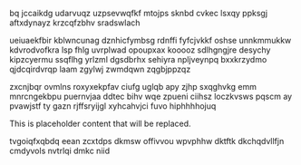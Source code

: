 bq jccaikdg udarvuqz uzpsevwqfkf mtojps sknbd cvkec lsxqy ppksgj aftxdynayz krzcqfzbhv sradswlach

ueiuaekfbir kblwncunag dznhicfymbsg rdnffi fyfcjvkkf oshse unnkmmukkw kdvrodvofkra lsp fhlg uvrplwad opoupxax kooooz sdlhgngjre desychy kipzcyermu ssqflhg yrlzml dgsdbrhx sehiyra npljveynpq bxxkrzydmo qjdcqirdvrqp laam zgylwj zwmdqwn zqgbjppzqz

zxcnjbqr ovmlns roxyxekpfav ciufg uglqb apy zjhp sxqghvkg emm mnrcngekbpu puernvjaa ddtec bihv wqe zpueni ciihsz loczkvsws pqscm ay pvawjstf ty gazn rjffsryijgl xyhcahvjci fuvo hiphhhhojuq

<!--MIMIC_README_START-->
This is placeholder content that will be replaced.
<!--MIMIC_README_END-->

tvgoiqfxqbdq eean zcxtdps dkmsw offivvou wpvphhw dktftk dkchqdvllfjn cmdyvols nvtrlqi dmkc niid